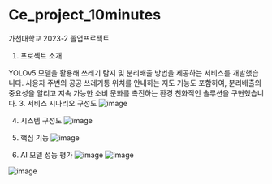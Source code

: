 # Ce_project_10minutes

가천대학교 2023-2 졸업프로젝트

1. 프로젝트 소개
   
 YOLOv5 모델을 활용해 쓰레기 탐지 및 분리배출 방법을 제공하는 서비스를 개발했습니다. 사용자 주변의 공공 쓰레기통 위치를 안내하는 지도 기능도 포함하여, 분리배출의 중요성을 알리고 지속 가능한 소비 문화를 촉진하는 환경 친화적인 솔루션을 구현했습니다.
3. 서비스 시나리오 구성도
   ![image](https://github.com/user-attachments/assets/1f2a89da-2411-4e58-b7f9-d5af5ab8723a)

4. 시스템 구성도
   ![image](https://github.com/user-attachments/assets/bb3ad023-aa0c-4ba9-897e-a178d4435f5e)

5. 핵심 기능
   ![image](https://github.com/user-attachments/assets/481a91d5-2c9a-420c-a532-01f8ab3ef516)

6. AI 모델 성능 평가
![image](https://github.com/user-attachments/assets/1cb334c0-547b-4add-bd55-5b670439cf9c)
![image](https://github.com/user-attachments/assets/6233afb3-dc97-4ff0-9874-ba60fe2ff6a5)

![image](https://github.com/user-attachments/assets/0ed6b11b-a623-4072-abe0-d73a86f9a583)
